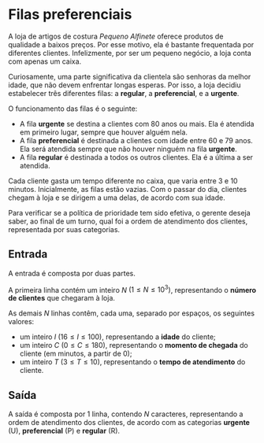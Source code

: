 # Filas preferenciais

A loja de artigos de costura _Pequeno Alfinete_ oferece produtos de qualidade a baixos preços.
Por esse motivo, ela é bastante frequentada por diferentes clientes.
Infelizmente, por ser um pequeno negócio, a loja conta com apenas um caixa.

Curiosamente, uma parte significativa da clientela são senhoras da melhor idade, que não devem enfrentar longas esperas.
Por isso, a loja decidiu estabelecer três diferentes filas: a **regular**, a **preferencial**, e a **urgente**.

O funcionamento das filas é o seguinte:

- A fila **urgente** se destina a clientes com 80 anos ou mais. Ela é atendida em primeiro lugar, sempre que houver alguém nela.
- A fila **preferencial** é destinada a clientes com idade entre 60 e 79 anos. Ela será atendida sempre que não houver ninguém na fila **urgente**.
- A fila **regular** é destinada a todos os outros clientes. Ela é a última a ser atendida.

Cada cliente gasta um tempo diferente no caixa, que varia entre 3 e 10 minutos.
Inicialmente, as filas estão vazias.
Com o passar do dia, clientes chegam à loja e se dirigem a uma delas, de acordo com sua idade.

Para verificar se a política de prioridade tem sido efetiva, o gerente deseja saber, ao final de um turno, qual foi a ordem de atendimento dos clientes, representada por suas categorias.

## Entrada

A entrada é composta por duas partes.

A primeira linha contém um inteiro $N$ $(1 \leq N \leq 10^3)$, representando o **número de clientes** que chegaram à loja.

As demais $N$ linhas contêm, cada uma, separado por espaços, os seguintes valores:

- um inteiro $I$ $(16 \leq I \leq 100)$, representando a **idade** do cliente;
- um inteiro $C$ $(0 \leq C \leq 180)$, representando o **momento de chegada** do cliente (em minutos, a partir de 0);
- um inteiro $T$ $(3 \leq T \leq 10)$, representando o **tempo de atendimento** do cliente.

## Saída

A saída é composta por 1 linha, contendo $N$ caracteres, representando a ordem de atendimento dos clientes, de acordo com as categorias **urgente** (U), **preferencial** (P) e **regular** (R).
